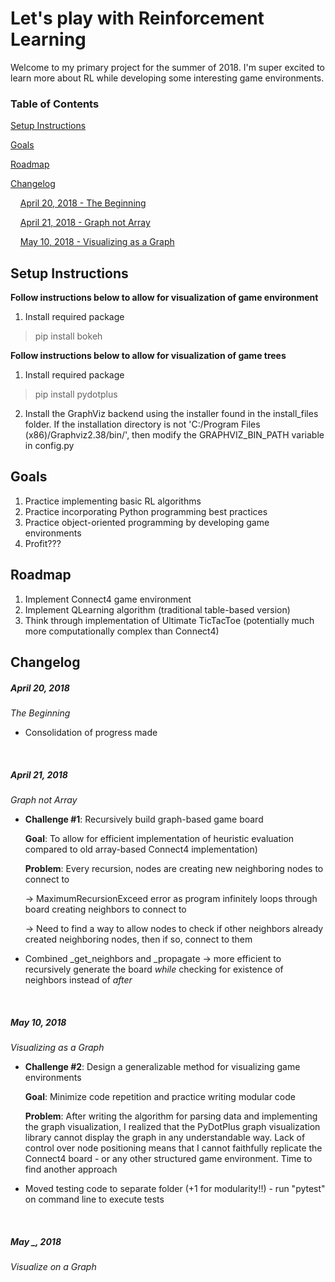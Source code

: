 # Let's play with Reinforcement Learning

Welcome to my primary project for the summer of 2018. I'm super excited to learn more about RL while developing some interesting game environments.

### Table of Contents
[Setup Instructions](#setup-instructions)

[Goals](#goals)

[Roadmap](#roadmap)

[Changelog](#changelog)

&nbsp;&nbsp;&nbsp;&nbsp;[April 20, 2018 - The Beginning](#april-20-2018)

&nbsp;&nbsp;&nbsp;&nbsp;[April 21, 2018 - Graph not Array](#april-21-2018)

&nbsp;&nbsp;&nbsp;&nbsp;[May 10, 2018 - Visualizing as a Graph](#may-10-2018)


## Setup Instructions
**Follow instructions below to allow for visualization of game environment**
1. Install required package
> pip install bokeh

**Follow instructions below to allow for visualization of game trees**
1. Install required package
> pip install pydotplus
2. Install the GraphViz backend using the installer found in the install_files folder. If the installation directory is not 'C:/Program Files (x86)/Graphviz2.38/bin/', then modify the GRAPHVIZ_BIN_PATH variable in config.py

## Goals
1. Practice implementing basic RL algorithms
2. Practice incorporating Python programming best practices
3. Practice object-oriented programming by developing game environments
4. Profit???

## Roadmap
1. Implement Connect4 game environment
2. Implement QLearning algorithm (traditional table-based version)
3. Think through implementation of Ultimate TicTacToe (potentially much more computationally complex than Connect4)

## Changelog
##### *April 20, 2018*
*The Beginning*
* Consolidation of progress made

<br>

##### *April 21, 2018*
*Graph not Array*
* **Challenge #1**: Recursively build graph-based game board
    
    **Goal**: To allow for efficient implementation of heuristic evaluation compared to old array-based Connect4 implementation)

    **Problem**: Every recursion, nodes are creating new neighboring nodes to connect to

    &rarr; MaximumRecursionExceed error as program infinitely loops through board creating neighbors to connect to

    &rarr; Need to find a way to allow nodes to check if other neighbors already created neighboring nodes, then if so, connect to them

* Combined _get_neighbors and _propagate &rarr; more efficient to recursively generate the board *while* checking for existence of neighbors instead of *after*

<br>

##### *May 10, 2018*
*Visualizing as a Graph*
* **Challenge #2**: Design a generalizable method for visualizing game environments 

    **Goal**: Minimize code repetition and practice writing modular code
    
    **Problem**: After writing the algorithm for parsing data and implementing the graph visualization, I realized that the PyDotPlus graph visualization library  cannot display the graph in any understandable way. Lack of control over node positioning means that I cannot faithfully replicate the Connect4 board - or any other structured game environment. Time to find another approach
    
* Moved testing code to separate folder (+1 for modularity!!) - run "pytest" on command line to execute tests

<br>

##### *May _, 2018*
*Visualize on a Graph*